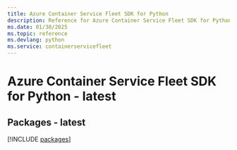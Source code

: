 ```yaml
---
title: Azure Container Service Fleet SDK for Python
description: Reference for Azure Container Service Fleet SDK for Python
ms.date: 01/30/2025
ms.topic: reference
ms.devlang: python
ms.service: containerservicefleet
---
```

# Azure Container Service Fleet SDK for Python - latest
## Packages - latest
[!INCLUDE [packages](container-service-fleet-index.md)]